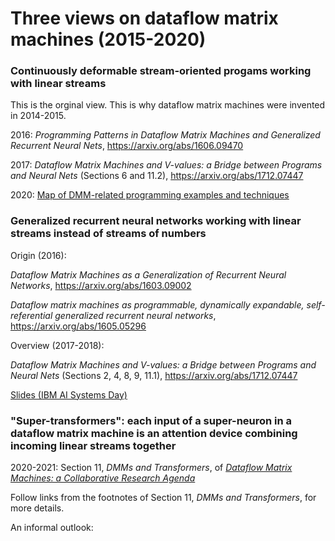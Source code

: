 # Three views on dataflow matrix machines (2015-2020)

### Continuously deformable stream-oriented progams working with linear streams
  
This is the orginal view. This is why dataflow matrix machines were invented in 2014-2015.

2016: _Programming Patterns in Dataflow Matrix Machines and Generalized Recurrent Neural Nets_, https://arxiv.org/abs/1606.09470

2017: _Dataflow Matrix Machines and V-values: a Bridge between Programs and Neural Nets_ (Sections 6 and 11.2), https://arxiv.org/abs/1712.07447

2020: [Map of DMM-related programming examples and techniques](https://github.com/anhinga/2020-notes/tree/master/programming-overview)

### Generalized recurrent neural networks working with linear streams instead of streams of numbers

Origin (2016):

_Dataflow Matrix Machines as a Generalization of Recurrent Neural Networks_, https://arxiv.org/abs/1603.09002

_Dataflow matrix machines as programmable, dynamically expandable, self-referential generalized recurrent neural networks_, https://arxiv.org/abs/1605.05296

Overview (2017-2018):

_Dataflow Matrix Machines and V-values: a Bridge between Programs and Neural Nets_ (Sections 2, 4, 8, 9, 11.1), https://arxiv.org/abs/1712.07447

[Slides (IBM AI Systems Day)](https://researcher.watson.ibm.com/researcher/files/us-lmandel/aisys18-bukatin.pdf)

### "Super-transformers": each input of a super-neuron in a dataflow matrix machine is an attention device combining incoming linear streams together

2020-2021: Section 11, _DMMs and Transformers_, of [_Dataflow Matrix Machines: a Collaborative Research Agenda_](https://www.cs.brandeis.edu/~bukatin/dmm-collaborative-research-agenda.pdf)

Follow links from the footnotes of Section 11, _DMMs and Transformers_, for more details.

An informal outlook: 
